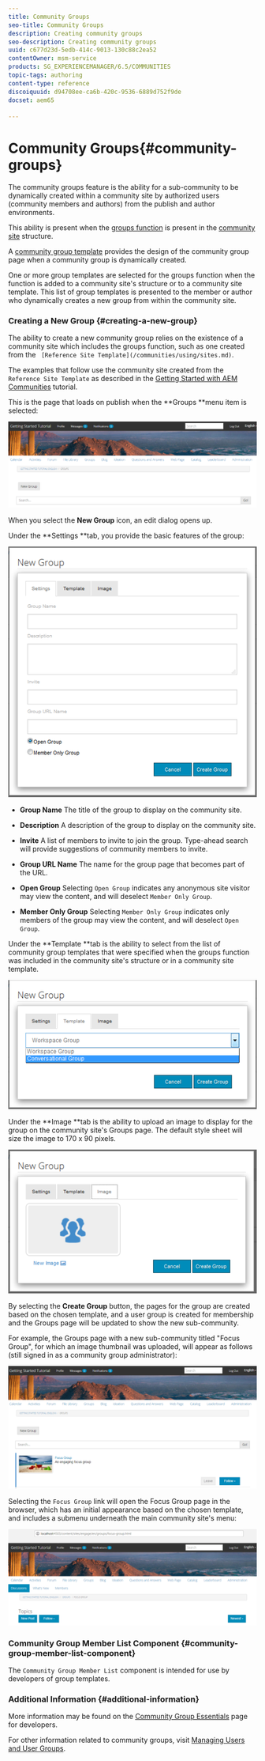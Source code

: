 ```yaml
---
title: Community Groups
seo-title: Community Groups
description: Creating community groups
seo-description: Creating community groups
uuid: c677d23d-5edb-414c-9013-130c88c2ea52
contentOwner: msm-service
products: SG_EXPERIENCEMANAGER/6.5/COMMUNITIES
topic-tags: authoring
content-type: reference
discoiquuid: d94708ee-ca6b-420c-9536-6889d752f9de
docset: aem65

---
```


# Community Groups{#community-groups}

The community groups feature is the ability for a sub-community to be dynamically created within a community site by authorized users (community members and authors) from the publish and author environments.

This ability is present when the [groups function](../../communities/using/functions.md#groups-function) is present in the [community site](../../communities/using/sites-console.md) structure.

A [community group template](../../communities/using/tools-groups.md) provides the design of the community group page when a community group is dynamically created.

One or more group templates are selected for the groups function when the function is added to a community site's structure or to a community site template. This list of group templates is presented to the member or author who dynamically creates a new group from within the community site.

### Creating a New Group {#creating-a-new-group}

The ability to create a new community group relies on the existence of a community site which includes the groups function, such as one created from the ` [Reference Site Template](/communities/using/sites.md)`.

The examples that follow use the community site created from the `Reference Site Template` as described in the [Getting Started with AEM Communities](../../communities/using/getting-started.md) tutorial.

This is the page that loads on publish when the **Groups **menu item is selected:

![](assets/chlimage_1-85.png)

When you select the **New Group** icon, an edit dialog opens up.

Under the **Settings **tab, you provide the basic features of the group:

![](assets/chlimage_1-86.png)

* **Group Name** 
  The title of the group to display on the community site.

* **Description** 
  A description of the group to display on the community site.

* **Invite** 
  A list of members to invite to join the group. Type-ahead search will provide suggestions of community members to invite.

* **Group URL Name** 
  The name for the group page that becomes part of the URL.

* **Open Group** 
  Selecting `Open Group` indicates any anonymous site visitor may view the content, and will deselect `Member Only Group`.

* **Member Only Group** 
  Selecting `Member Only Group` indicates only members of the group may view the content, and will deselect `Open Group`.

Under the **Template **tab is the ability to select from the list of community group templates that were specified when the groups function was included in the community site's structure or in a community site template.

![](assets/chlimage_1-87.png)

Under the **Image **tab is the ability to upload an image to display for the group on the community site's Groups page. The default style sheet will size the image to 170 x 90 pixels.

![](assets/chlimage_1-88.png)

By selecting the **Create Group** button, the pages for the group are created based on the chosen template, and a user group is created for membership and the Groups page will be updated to show the new sub-community.

For example, the Groups page with a new sub-community titled "Focus Group", for which an image thumbnail was uploaded, will appear as follows (still signed in as a community group administrator):

![](assets/chlimage_1-89.png)

Selecting the `Focus Group` link will open the Focus Group page in the browser, which has an initial appearance based on the chosen template, and includes a submenu underneath the main community site's menu:

![](assets/chlimage_1-90.png)

### Community Group Member List Component {#community-group-member-list-component}

The `Community Group Member List` component is intended for use by developers of group templates.

### Additional Information {#additional-information}

More information may be found on the [Community Group Essentials](/communities/using/essentials-groups.md) page for developers.

For other information related to community groups, visit [Managing Users and User Groups](/communities/using/users.md).
